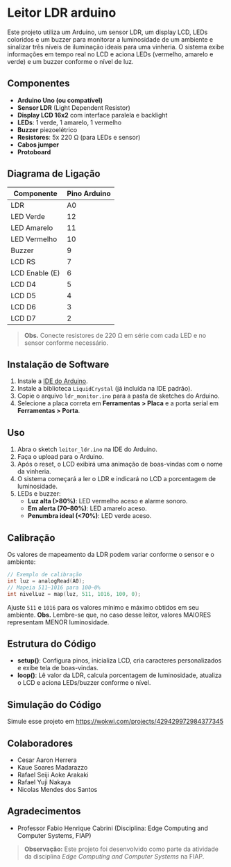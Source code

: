 # Leitor LDR arduino

Este projeto utiliza um Arduino, um sensor LDR, um display LCD, LEDs coloridos e um buzzer para monitorar a luminosidade de um ambiente e sinalizar três níveis de iluminação ideais para uma vinheria. O sistema exibe informações em tempo real no LCD e aciona LEDs (vermelho, amarelo e verde) e um buzzer conforme o nível de luz.

## Componentes

- **Arduino Uno (ou compatível)**
- **Sensor LDR** (Light Dependent Resistor)
- **Display LCD 16x2** com interface paralela e backlight
- **LEDs**: 1 verde, 1 amarelo, 1 vermelho
- **Buzzer** piezoelétrico
- **Resistores**: 5x 220 Ω (para LEDs e sensor)
- **Cabos jumper**
- **Protoboard**

## Diagrama de Ligação

| Componente       | Pino Arduino   |
|------------------|----------------|
| LDR              | A0             |
| LED Verde        | 12             |
| LED Amarelo      | 11             |
| LED Vermelho     | 10             |
| Buzzer           | 9              |
| LCD RS           | 7              |
| LCD Enable (E)   | 6              |
| LCD D4           | 5              |
| LCD D5           | 4              |
| LCD D6           | 3              |
| LCD D7           | 2              |

> **Obs.** Conecte resistores de 220 Ω em série com cada LED e no sensor conforme necessário.

## Instalação de Software

1. Instale a [IDE do Arduino](https://www.arduino.cc/en/software).
2. Instale a biblioteca `LiquidCrystal` (já incluída na IDE padrão).
3. Copie o arquivo `ldr_monitor.ino` para a pasta de sketches do Arduino.
4. Selecione a placa correta em **Ferramentas > Placa** e a porta serial em **Ferramentas > Porta**.
## Uso

1. Abra o sketch `leitor_ldr.ino` na IDE do Arduino.
2. Faça o upload para o Arduino.
3. Após o reset, o LCD exibirá uma animação de boas-vindas com o nome da vinheria.
4. O sistema começará a ler o LDR e indicará no LCD a porcentagem de luminosidade.
5. LEDs e buzzer:  
   - **Luz alta (>80%)**: LED vermelho aceso e alarme sonoro.  
   - **Em alerta (70–80%)**: LED amarelo aceso.  
   - **Penumbra ideal (<70%)**: LED verde aceso.

## Calibração

Os valores de mapeamento da LDR podem variar conforme o sensor e o ambiente:

```cpp
// Exemplo de calibração
int luz = analogRead(A0);
// Mapeia 511–1016 para 100–0%
int nivelLuz = map(luz, 511, 1016, 100, 0);
```

Ajuste `511` e `1016` para os valores mínimo e máximo obtidos em seu ambiente.
**Obs.** Lembre-se que, no caso desse leitor, valores MAIORES representam MENOR luminosidade.

## Estrutura do Código

- **setup()**: Configura pinos, inicializa LCD, cria caracteres personalizados e exibe tela de boas-vindas.
- **loop()**: Lê valor da LDR, calcula porcentagem de luminosidade, atualiza o LCD e aciona LEDs/buzzer conforme o nível.

## Simulação do Código
Simule esse projeto em https://wokwi.com/projects/429429972984377345

## Colaboradores

- Cesar Aaron Herrera
- Kaue Soares Madarazzo
- Rafael Seiji Aoke Arakaki
- Rafael Yuji Nakaya
- Nicolas Mendes dos Santos

## Agradecimentos

- Professor Fabio Henrique Cabrini  (Disciplina: Edge Computing and Computer Systems, FIAP)

> **Observação:** Este projeto foi desenvolvido como parte da atividade da disciplina *Edge Computing and Computer Systems* na FIAP.
